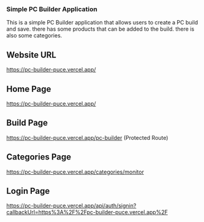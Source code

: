 ### Simple PC Builder Application 

This is a simple PC Builder application that allows users to create a PC build and save. there has some products that can be added to the build. there is also some categories.

## Website URL

https://pc-builder-puce.vercel.app/

## Home Page

https://pc-builder-puce.vercel.app/

## Build Page

https://pc-builder-puce.vercel.app/pc-builder (Protected Route)

## Categories Page

https://pc-builder-puce.vercel.app/categories/monitor

## Login Page

https://pc-builder-puce.vercel.app/api/auth/signin?callbackUrl=https%3A%2F%2Fpc-builder-puce.vercel.app%2F
